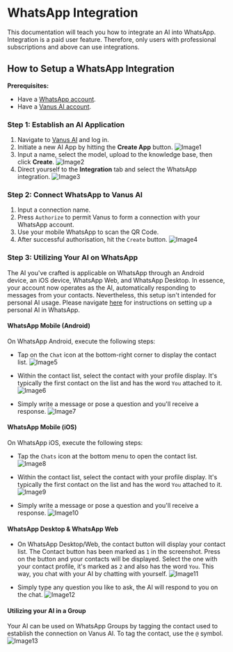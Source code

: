 # WhatsApp Integration
This documentation will teach you how to integrate an AI into WhatsApp.
Integration is a paid user feature. Therefore, only users with professional subscriptions and above can use integrations.

## How to Setup a WhatsApp Integration

**Prerequisites:**

- Have a [WhatsApp account](https://www.whatsapp.com).
- Have a [Vanus AI account](https://ai.vanus.ai).

### Step 1: Establish an AI Application
1. Navigate to [Vanus AI](https://ai.vanus.ai) and log in.
2. Initiate a new AI App by hitting the **Create App** button.
   ![Image1](images/1.png)
3. Input a name, select the model, upload to the knowledge base, then click **Create**.
   ![Image2](images/2.png)
4. Direct yourself to the **Integration** tab and select the WhatsApp integration.
   ![Image3](images/whatsapp-integration.png)

### Step 2: Connect WhatsApp to Vanus AI
1. Input a connection name.
2. Press `Authorize` to permit Vanus to form a connection with your WhatsApp account.
3. Use your mobile WhatsApp to scan the QR Code.
4. After successful authorisation, hit the `Create` button.
   ![Image4](images/whatsapp-scan.png)

### Step 3: Utilizing Your AI on WhatsApp
The AI you've crafted is applicable on WhatsApp through an Android device, an iOS device, WhatsApp Web, and WhatsApp Desktop. In essence, your account now operates as the AI, automatically responding to messages from your contacts. Nevertheless, this setup isn't intended for personal AI usage. Please navigate [here](https://docs.vanus.ai/vanus-connect/connector-guides/source/whatsapp/setup) for instructions on setting up a personal AI in WhatsApp.

#### WhatsApp Mobile (Android)
On WhatsApp Android, execute the following steps:

- Tap on the `Chat` icon at the bottom-right corner to display the contact list.
  ![Image5](images/mobile-1.png)

- Within the contact list, select the contact with your profile display. It's typically the first contact on the list and has the word `You` attached to it.
  ![Image6](images/mobile-2.png)

- Simply write a message or pose a question and you'll receive a response.
  ![Image7](images/mobile-3.png)

#### WhatsApp Mobile (iOS)
On WhatsApp iOS, execute the following steps:

- Tap the `Chats` icon at the bottom menu to open the contact list.
  ![Image8](images/mobile-1-ios.png)

- Within the contact list, select the contact with your profile display. It's typically the first contact on the list and has the word `You` attached to it.
  ![Image9](images/mobile-2-ios.png)

- Simply write a message or pose a question and you'll receive a response.
  ![Image10](images/mobile-3-ios.png)

#### WhatsApp Desktop & WhatsApp Web
- On WhatsApp Desktop/Web, the contact button will display your contact list. The Contact button has been marked as `1` in the screenshot. Press on the button and your contacts will be displayed. Select the one with your contact profile, it's marked as `2` and also has the word `You`. This way, you chat with your AI by chatting with yourself.
  ![Image11](images/chat-whatsapp-connect.png)

- Simply type any question you like to ask, the AI will respond to you on the chat.
  ![Image12](images/chat-whatsapp.png)

#### Utilizing your AI in a Group
Your AI can be used on WhatsApp Groups by tagging the contact used to establish the connection on Vanus AI. To tag the contact, use the `@` symbol.
![Image13](images/chat-whatsapp-group.png)


